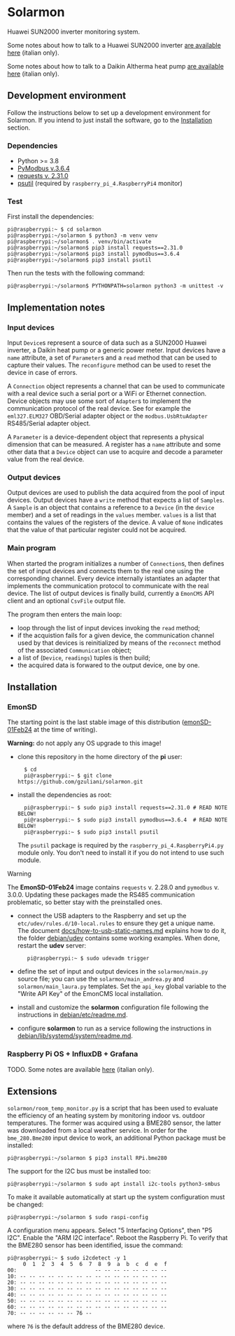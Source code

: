 # Solarmon

Huawei SUN2000 inverter monitoring system.

Some notes about how to talk to a Huawei SUN2000 inverter [are available here](https://gzuliani.github.io/emon/huawei_sun2000.html) (italian only).

Some notes about how to talk to a Daikin Altherma heat pump [are available here](https://gzuliani.github.io/emon/daikin-altherma.html) (italian only).

## Development environment

Follow the instructions below to set up a development environment for Solarmon. If you intend to just install the software, go to the [Installation](#installation) section.

### Dependencies

* Python >= 3.8
* [PyModbus v.3.6.4](https://pymodbus.readthedocs.io/en/v3.6.4/)
* [requests v. 2.31.0](https://pypi.org/project/requests/2.31.0/)
* [psutil](https://pypi.org/project/psutil/) (required by `raspberry_pi_4.RaspberryPi4` monitor)

### Test

First install the dependencies:

    pi@raspberrypi:~ $ cd solarmon
    pi@raspberrypi:~/solarmon $ python3 -m venv venv
    pi@raspberrypi:~/solarmon$ . venv/bin/activate
    pi@raspberrypi:~/solarmon$ pip3 install requests==2.31.0
    pi@raspberrypi:~/solarmon$ pip3 install pymodbus==3.6.4
    pi@raspberrypi:~/solarmon$ pip3 install psutil

Then run the tests with the following command:

    pi@raspberrypi:~/solarmon$ PYTHONPATH=solarmon python3 -m unittest -v

## Implementation notes

### Input devices

Input `Device`s represent a source of data such as a SUN2000 Huawei inverter, a Daikin heat pump or a generic power meter. Input devices have a `name` attribute, a set of `Parameter`s and a `read` method that can be used to capture their values. The `reconfigure` method can be used to reset the device in case of errors.

A `Connection` object represents a channel that can be used to communicate with a real device such a serial port or a WiFi or Ethernet connection. Device objects may use some sort of `Adapter`s to implement the communication protocol of the real device. See for example the `eml327.ELM327` OBD/Serial adapter object or the `modbus.UsbRtuAdapter` RS485/Serial adapter object.

A `Parameter` is a device-dependent object that represents a physical dimension that can be measured. A register has a `name` attribute and some other data that a `Device` object can use to acquire and decode a parameter value from the real device.

### Output devices

Output devices are used to publish the data acquired from the pool of input devices. Output devices have a `write` method that expects a list of `Samples`. A `Sample` is an object that contains a reference to a `Device` (in the `device` member) and a set of readings in the `values` member. `values` is a list that contains the values of the registers of the device. A value of `None` indicates that the value of that particular register could not be acquired.

### Main program

When started the program initializes a number of `Connection`s, then defines the set of input devices and connects them to the real one using the corresponding channel. Every device internally istantiates an adapter that implements the communication protocol to communicate with the real device. The list of output devices is finally build, currently a `EmonCMS` API client and an optional `CsvFile` output file.

The program then enters the main loop:

* loop through the list of input devices invoking the `read` method;
* if the acquistion fails for a given device, the communication channel used by that devices is reinitialized by means of the `reconnect` method of the associated `Communication` object;
* a list of (`Device`, `readings`) tuples is then build;
* the acquired data is forwared to the output device, one by one.

## Installation

### EmonSD

The starting point is the last stable image of this distribution ([emonSD-01Feb24](https://docs.openenergymonitor.org/emonsd/download.html) at the time of writing).

**Warning:** do not apply any OS upgrade to this image!

* clone this repository in the home directory of the **pi** user:

        $ cd
        pi@raspberrypi:~ $ git clone https://github.com/gzuliani/solarmon.git

* install the dependencies as root:

        pi@raspberrypi:~ $ sudo pip3 install requests==2.31.0 # READ NOTE BELOW!
        pi@raspberrypi:~ $ sudo pip3 install pymodbus==3.6.4  # READ NOTE BELOW!
        pi@raspberrypi:~ $ sudo pip3 install psutil

  The `psutil` package is required by the `raspberry_pi_4.RaspberryPi4.py` module only. You don't need to install it if you do not intend to use such module.

> [!WARNING]
> The **EmonSD-01Feb24** image contains `requests` v. 2.28.0 and `pymodbus` v. 3.0.0. Updating these packages made the RS485 communication problematic, so better stay with the preinstalled ones.

* connect the USB adapters to the Raspberry and set up the `etc/udev/rules.d/10-local.rules` to ensure they get a unique name. The document [docs/how-to-usb-static-names.md](https://github.com/gzuliani/solarmon/blob/main/docs/how-to-usb-static-names.md) explains how to do it, the folder [debian/udev](https://github.com/gzuliani/solarmon/tree/main/debian/udev) contains some working examples. When done, restart the **udev** server:

         pi@raspberrypi:~ $ sudo udevadm trigger

* define the set of input and output devices in the `solarmon/main.py` source file; you can use the `solarmon/main_andrea.py` and `solarmon/main_laura.py` templates. Set the `api_key` global variable to the "Write API Key" of the EmonCMS local installation.

* install and customize the **solarmon** configuration file following the instructions in [debian/etc/readme.md](https://github.com/gzuliani/solarmon/tree/main/debian/etc/readme.md).

* configure **solarmon** to run as a service following the instructions in [debian/lib/systemd/system/readme.md](https://github.com/gzuliani/solarmon/tree/main/debian/lib/systemd/system/readme.md).

### Raspberry Pi OS + InfluxDB + Grafana

TODO. Some notes are available [here](docs/plants/mine/README.md) (italian only).

## Extensions

`solarmon/room_temp_monitor.py` is a script that has been used to evaluate the efficiency of an heating system by monitoring indoor vs. outdoor temperatures. The former was acquired using a BME280 sensor, the latter was downloaded from a local weather service. In order for the `bme_280.Bme280` input device to work, an additional Python package must be installed:

    pi@raspberrypi:~/solarmon $ pip3 install RPi.bme280

The support for the I2C bus must be installed too:

    pi@raspberrypi:~/solarmon $ sudo apt install i2c-tools python3-smbus

To make it available automatically at start up the system configuration must be changed:

    pi@raspberrypi:~/solarmon $ sudo raspi-config

A configuration menu appears. Select "5 Interfacing Options", then "P5 I2C". Enable the "ARM I2C interface". Reboot the Raspberry Pi. To verify that the BME280 sensor has been identified, issue the command:

    pi@raspberrypi:~ $ sudo i2cdetect -y 1
         0  1  2  3  4  5  6  7  8  9  a  b  c  d  e  f
    00:                         -- -- -- -- -- -- -- -- 
    10: -- -- -- -- -- -- -- -- -- -- -- -- -- -- -- -- 
    20: -- -- -- -- -- -- -- -- -- -- -- -- -- -- -- -- 
    30: -- -- -- -- -- -- -- -- -- -- -- -- -- -- -- -- 
    40: -- -- -- -- -- -- -- -- -- -- -- -- -- -- -- -- 
    50: -- -- -- -- -- -- -- -- -- -- -- -- -- -- -- -- 
    60: -- -- -- -- -- -- -- -- -- -- -- -- -- -- -- -- 
    70: -- -- -- -- -- -- 76 --                         

where `76` is the default address of the BME280 device.
